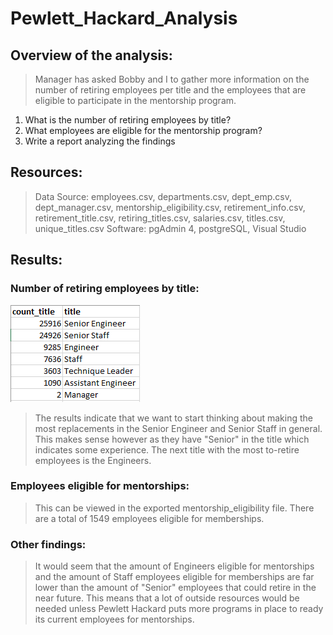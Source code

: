 # Pewlett_Hackard_Analysis

## Overview of the analysis:

> Manager has asked Bobby and I to gather more information on the number of retiring employees per title and the employees that are eligible to participate in the mentorship program.

1. What is the number of retiring employees by title?
2. What employees are eligible for the mentorship program?
3. Write a report analyzing the findings

## Resources:
> Data Source: employees.csv, departments.csv, dept_emp.csv, dept_manager.csv, mentorship_eligibility.csv, retirement_info.csv,
retirement_title.csv, retiring_titles.csv, salaries.csv, titles.csv, unique_titles.csv
> Software: pgAdmin 4, postgreSQL, Visual Studio

## Results:


### Number of retiring employees by title:
![PyBer Summary DataFrame](https://github.com/juanjdeharo/Pewlett-Hackard-Analysis/blob/main/Retiring%20Employees%20by%20Title.PNG)
> The results indicate that we want to start thinking about making the most replacements in the Senior Engineer and Senior Staff in general. This makes sense however as they have "Senior" in the title which indicates some experience. The next title with the most to-retire employees is the Engineers.

### Employees eligible for mentorships: 
> This can be viewed in the exported mentorship_eligibility file. There are a total of 1549 employees eligible for memberships.

### Other findings: 
> It would seem that the amount of Engineers eligible for mentorships and the amount of Staff employees eligible for memberships are far lower than the amount of "Senior" employees that could retire in the near future. This means that a lot of outside resources would be needed unless Pewlett Hackard puts more programs in place to ready its current employees for mentorships.
